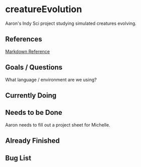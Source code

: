 # creatureEvolution
Aaron's Indy Sci project studying simulated creatures evolving.

## References
[Markdown Reference](https://guides.github.com/features/mastering-markdown/)

## Goals / Questions
What language / environment are we using?

## Currently Doing

## Needs to be Done
Aaron needs to fill out a project sheet for Michelle.

## Already Finished

## Bug List
